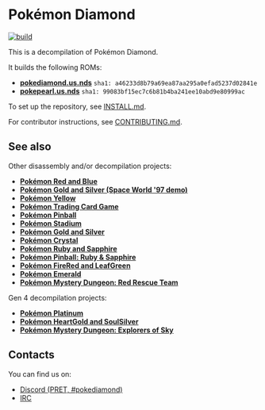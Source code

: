 # Pokémon Diamond

[![build](https://github.com/pret/pokediamond/actions/workflows/build.yml/badge.svg?branch=master)](https://github.com/pret/pokediamond/actions/workflows/build.yml)

This is a decompilation of Pokémon Diamond.

It builds the following ROMs:

* [**pokediamond.us.nds**](https://datomatic.no-intro.org/index.php?page=show_record&s=28&n=1015) `sha1: a46233d8b79a69ea87aa295a0efad5237d02841e`
* [**pokepearl.us.nds**](https://datomatic.no-intro.org/index.php?page=show_record&s=28&n=1016) `sha1: 99083bf15ec7c6b81b4ba241ee10abd9e80999ac`

To set up the repository, see [INSTALL.md](INSTALL.md).

For contributor instructions, see [CONTRIBUTING.md](CONTRIBUTING.md).

## See also

Other disassembly and/or decompilation projects:
* [**Pokémon Red and Blue**](https://github.com/pret/pokered)
* [**Pokémon Gold and Silver (Space World '97 demo)**](https://github.com/pret/pokegold-spaceworld)
* [**Pokémon Yellow**](https://github.com/pret/pokeyellow)
* [**Pokémon Trading Card Game**](https://github.com/pret/poketcg)
* [**Pokémon Pinball**](https://github.com/pret/pokepinball)
* [**Pokémon Stadium**](https://github.com/pret/pokestadium)
* [**Pokémon Gold and Silver**](https://github.com/pret/pokegold)
* [**Pokémon Crystal**](https://github.com/pret/pokecrystal)
* [**Pokémon Ruby and Sapphire**](https://github.com/pret/pokeruby)
* [**Pokémon Pinball: Ruby & Sapphire**](https://github.com/pret/pokepinballrs)
* [**Pokémon FireRed and LeafGreen**](https://github.com/pret/pokefirered)
* [**Pokémon Emerald**](https://github.com/pret/pokeemerald)
* [**Pokémon Mystery Dungeon: Red Rescue Team**](https://github.com/pret/pmd-red)

Gen 4 decompilation projects:
* [**Pokémon Platinum**](https://github.com/pret/pokeplatinum)
* [**Pokémon HeartGold and SoulSilver**](https://github.com/pret/pokeheartgold)
* [**Pokémon Mystery Dungeon: Explorers of Sky**](https://github.com/pret/pmd-sky)

## Contacts

You can find us on:

* [Discord (PRET, #pokediamond)](https://discord.gg/d5dubZ3)
* [IRC](https://web.libera.chat/?#pret)
